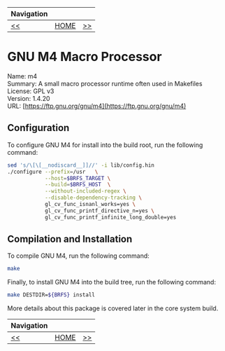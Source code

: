 | Navigation |||
| --- | --- | ---: |
| [<<](./Overview.md) | [HOME](../README.md) | [>>](./NCurses.md) |

# GNU M4 Macro Processor

Name: m4<br />
Summary: A small macro processor runtime often used in Makefiles<br />
License: GPL v3<br />
Version: 1.4.20<br />
URL: [https://ftp.gnu.org/gnu/m4](https://ftp.gnu.org/gnu/m4)<br />

## Configuration

To configure GNU M4 for install into the build root, run the following command:

```bash
sed 's/\[\[__nodiscard__]]//' -i lib/config.hin
./configure --prefix=/usr   \
            --host=$BRFS_TARGET \
            --build=$BRFS_HOST  \
            --without-included-regex \
            --disable-dependency-tracking \
        	gl_cv_func_isnanl_works=yes \
	        gl_cv_func_printf_directive_n=yes \
	        gl_cv_func_printf_infinite_long_double=yes
```

## Compilation and Installation

To compile GNU M4, run the following command:

```bash
make
```

Finally, to install GNU M4 into the build tree, run the following command:

```bash
make DESTDIR=${BRFS} install
```

More details about this package is covered later in the core system build.

| Navigation |||
| --- | --- | ---: |
| [<<](./Overview.md) | [HOME](../README.md) | [>>](./NCurses.md) |
